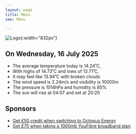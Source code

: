 ```yaml
---
layout: page
title: Menu
seo: Menu

---
```


![Logo](/images/logo.jpg){:width="832px"}

<!-- weather_marker starts -->
## On Wednesday, 16 July 2025

- The average temperature today is 14.24˚C,
- With highs of 14.73˚C and lows of 13.71˚C,
- It may feel like 13.94˚C with broken clouds
- The wind speed is 2.24m/s and visibility is 10000m
- The pressure is 1014hPa and humidity is 85%
- The sun will rise at 04:07 and set at 20:20

<!-- weather_marker ends -->

## Sponsors

- [Get £50 credit when switching to Octopus Energy](https://bit.ly/3oD1nnS)
- [Get £75 when taking a 1000mb YouFibre broadband plan](https://aklam.io/91zWhU?)
